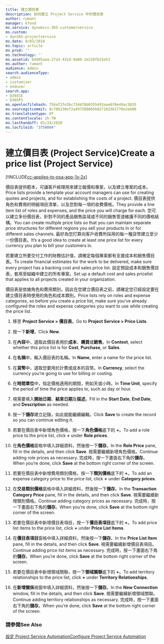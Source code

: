 ```yaml
---
title: 建立價目表
description: 如何建立 Project Service 中的價目表
author: rumant
manager: kfend
ms.service: dynamics-365-customerservice
ms.custom:
- dyn365-projectservice
ms.date: 8/03/2018
ms.topic: article
ms.prod: ''
ms.technology: ''
ms.assetid: bdd05aea-27a3-431d-9a80-2e220fb25e53
ms.author: rumant
audience: Admin
search.audienceType:
- admin
- customizer
- enduser
search.app:
- D365CE
- D365PS
ms.openlocfilehash: 756af2fe3bc73d478b0355493aae6f0e49ac5835
ms.sourcegitcommit: 8c786230ef2a497280885b827162561776e2eb00
ms.translationtype: HT
ms.contentlocale: zh-TW
ms.lasthandoff: 03/24/2020
ms.locfileid: "3750004"
---
```

# <a name="create-a-price-list-project-service"></a><span data-ttu-id="c4dcc-103">建立價目表 (Project Service)</span><span class="sxs-lookup"><span data-stu-id="c4dcc-103">Create a price list (Project Service)</span></span>

[!INCLUDE[cc-applies-to-psa-app-1x-2x](../includes/cc-applies-to-psa-app-1x-2x.md)]

<span data-ttu-id="c4dcc-104">價目表提供範本，可讓客戶經理用來建立報價和專案，以及建立專案的成本。</span><span class="sxs-lookup"><span data-stu-id="c4dcc-104">Price lists provide a template your account managers can use for creating quotes and projects, and for establishing the costs of a project.</span></span> <span data-ttu-id="c4dcc-105">價目表提供角色和費用的明細項目清單，以及您對每一項的收費價格。</span><span class="sxs-lookup"><span data-stu-id="c4dcc-105">They provide a line item list of roles and expenses, and the price you will charge for each.</span></span> <span data-ttu-id="c4dcc-106">您可以建立多份價目表，針對不同的產品銷售區域或不同的銷售管道維護不同的價格結構。</span><span class="sxs-lookup"><span data-stu-id="c4dcc-106">You can create multiple price lists so that you can maintain separate price structures for different regions you sell your products in or for different sales channels.</span></span> <span data-ttu-id="c4dcc-107">最好為您打算向客戶收費所採用的每一種貨幣建立至少一份價目表。</span><span class="sxs-lookup"><span data-stu-id="c4dcc-107">It’s a good idea to create at least one price list for every currency you plan to bill your customers in.</span></span>  
  
<span data-ttu-id="c4dcc-108">若要建立所要交付工作的財務估計值，請確定每個專案都有支援成本和銷售價目表。</span><span class="sxs-lookup"><span data-stu-id="c4dcc-108">To create financial estimates for the work to be delivered, make sure every project has a backing cost and sales price list.</span></span> <span data-ttu-id="c4dcc-109">設定預設成本和銷售價目表，套用至組織中建立的所有專案。</span><span class="sxs-lookup"><span data-stu-id="c4dcc-109">Set up a default cost and sales pricelist that applies to all projects created in your organization.</span></span>  
  
<span data-ttu-id="c4dcc-110">價目表是依據角色和費用類別，因此在您建立價目表之前，請確定您已經設定要在建立價目表時使用的角色和成本類別。</span><span class="sxs-lookup"><span data-stu-id="c4dcc-110">Price lists rely on roles and expense categories, so before you create a price list, make sure you’ve already configured the roles and expense categories you want to use while creating the price list.</span></span>  
  
1.  <span data-ttu-id="c4dcc-111">移至 **Project Service > 價目表**。</span><span class="sxs-lookup"><span data-stu-id="c4dcc-111">Go to **Project Service > Price Lists**.</span></span>  
  
2.  <span data-ttu-id="c4dcc-112">按一下**新增**。</span><span class="sxs-lookup"><span data-stu-id="c4dcc-112">Click **New**.</span></span>  
  
3.  <span data-ttu-id="c4dcc-113">在**內容**中，選取此價目表用於**成本**、**購買**或**銷售**。</span><span class="sxs-lookup"><span data-stu-id="c4dcc-113">In **Context**, select whether this price list is for **Cost**, **Purchase**, or **Sales**.</span></span>  
  
4.  <span data-ttu-id="c4dcc-114">在**名稱**中，輸入價目表的名稱。</span><span class="sxs-lookup"><span data-stu-id="c4dcc-114">In **Name**, enter a name for the price list.</span></span>  
  
5.  <span data-ttu-id="c4dcc-115">在**貨幣**中，選取您要用於計費或成本的貨幣。</span><span class="sxs-lookup"><span data-stu-id="c4dcc-115">In **Currency**, select the currency you’re going to use for billing or costing.</span></span>  
  
6.  <span data-ttu-id="c4dcc-116">在**時間單位**中，指定價格適用的期間，例如天或小時。</span><span class="sxs-lookup"><span data-stu-id="c4dcc-116">In **Time Unit**, specify the period of time the price applies to, such as day or hour.</span></span>  
  
7.  <span data-ttu-id="c4dcc-117">視需要填入**開始日期**、**結束日期**及**描述**。</span><span class="sxs-lookup"><span data-stu-id="c4dcc-117">Fill in the **Start Date**, **End Date**, and **Description** as needed.</span></span>  
  
8.  <span data-ttu-id="c4dcc-118">按一下**儲存**建立記錄，如此就能繼續編輯。</span><span class="sxs-lookup"><span data-stu-id="c4dcc-118">Click **Save** to create the record so you can continue editing it.</span></span>  
  
9. <span data-ttu-id="c4dcc-119">若要在價目表中新增角色價格，按一下**角色價格**底下的 **+**。</span><span class="sxs-lookup"><span data-stu-id="c4dcc-119">To add a role price to the price list, click **+** under **Role prices**.</span></span>  
  
10. <span data-ttu-id="c4dcc-120">在**角色價格**窗格中填入詳細資料，然後按一下**儲存**。</span><span class="sxs-lookup"><span data-stu-id="c4dcc-120">In the **Role Price** pane, fill in the details, and then click **Save**.</span></span> <span data-ttu-id="c4dcc-121">視需要繼續新增角色價格。</span><span class="sxs-lookup"><span data-stu-id="c4dcc-121">Continue adding role prices as necessary.</span></span> <span data-ttu-id="c4dcc-122">完成時，按一下畫面右下角的**儲存**。</span><span class="sxs-lookup"><span data-stu-id="c4dcc-122">When you’re done, click **Save** at the bottom right corner of the screen.</span></span>  
  
11. <span data-ttu-id="c4dcc-123">若要在價目表中新增費用類別價格，按一下**類別價格**底下的 **+**。</span><span class="sxs-lookup"><span data-stu-id="c4dcc-123">To add an expense category price to the price list, click **+** under **Category prices**.</span></span>  
  
12. <span data-ttu-id="c4dcc-124">在**交易類別價格**窗格中填入詳細資料，然後按一下**儲存**。</span><span class="sxs-lookup"><span data-stu-id="c4dcc-124">In the **Transaction Category Price** pane, fill in the details, and then click **Save**.</span></span> <span data-ttu-id="c4dcc-125">視需要繼續新增類別價格。</span><span class="sxs-lookup"><span data-stu-id="c4dcc-125">Continue adding category prices as necessary.</span></span> <span data-ttu-id="c4dcc-126">完成時，按一下畫面右下角的**儲存**。</span><span class="sxs-lookup"><span data-stu-id="c4dcc-126">When you’re done, click **Save** at the bottom right corner of the screen.</span></span>  
  
13. <span data-ttu-id="c4dcc-127">若要在價目表中新增價目表項目，按一下**價目表項目**底下的 **+**。</span><span class="sxs-lookup"><span data-stu-id="c4dcc-127">To add price list items to the price list, click **+** under **Price List Items**.</span></span>  
  
14. <span data-ttu-id="c4dcc-128">在**價目表項目**窗格中填入詳細資料，然後按一下**儲存**。</span><span class="sxs-lookup"><span data-stu-id="c4dcc-128">In the **Price List Item** pane, fill in the details, and then click **Save**.</span></span> <span data-ttu-id="c4dcc-129">視需要繼續新增價目表項目。</span><span class="sxs-lookup"><span data-stu-id="c4dcc-129">Continue adding price list items as necessary.</span></span> <span data-ttu-id="c4dcc-130">完成時，按一下畫面右下角的**儲存**。</span><span class="sxs-lookup"><span data-stu-id="c4dcc-130">When you’re done, click **Save** at the bottom right corner of the screen.</span></span>  
  
15. <span data-ttu-id="c4dcc-131">若要在價目表中新增領域關聯，按一下**領域關聯**底下的 **+**。</span><span class="sxs-lookup"><span data-stu-id="c4dcc-131">To add territory relationships to the price list, click **+** under **Territory Relationships**.</span></span>  
  
16. <span data-ttu-id="c4dcc-132">在**新增關係**視窗中填入詳細資料，然後按一下**儲存**。</span><span class="sxs-lookup"><span data-stu-id="c4dcc-132">In the **New Connection** window, fill in the details, and then click **Save**.</span></span> <span data-ttu-id="c4dcc-133">視需要繼續新增領域關聯。</span><span class="sxs-lookup"><span data-stu-id="c4dcc-133">Continue adding territory relationships as necessary.</span></span> <span data-ttu-id="c4dcc-134">完成時，按一下畫面右下角的**儲存**。</span><span class="sxs-lookup"><span data-stu-id="c4dcc-134">When you’re done, click **Save** at the bottom right corner of the screen.</span></span>  
  
### <a name="see-also"></a><span data-ttu-id="c4dcc-135">請參閱</span><span class="sxs-lookup"><span data-stu-id="c4dcc-135">See Also</span></span>  
 [<span data-ttu-id="c4dcc-136">設定 Project Service Automation</span><span class="sxs-lookup"><span data-stu-id="c4dcc-136">Configure Project Service Automation</span></span>](../project-service/configure.md)
